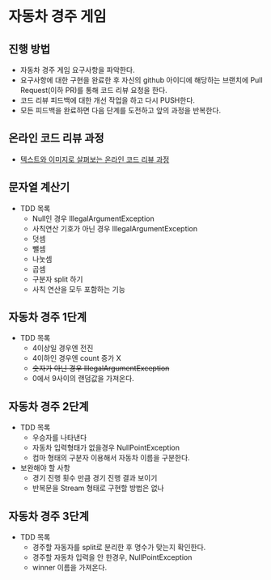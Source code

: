 # 자동차 경주 게임
## 진행 방법
* 자동차 경주 게임 요구사항을 파악한다.
* 요구사항에 대한 구현을 완료한 후 자신의 github 아이디에 해당하는 브랜치에 Pull Request(이하 PR)를 통해 코드 리뷰 요청을 한다.
* 코드 리뷰 피드백에 대한 개선 작업을 하고 다시 PUSH한다.
* 모든 피드백을 완료하면 다음 단계를 도전하고 앞의 과정을 반복한다.

## 온라인 코드 리뷰 과정
* [텍스트와 이미지로 살펴보는 온라인 코드 리뷰 과정](https://github.com/next-step/nextstep-docs/tree/master/codereview)

## 문자열 계산기
- TDD 목록
  - Null인 경우 IllegalArgumentException
  - 사칙연산 기호가 아닌 경우 IllegalArgumentException
  - 덧셈
  - 뺄셈
  - 나눗셈
  - 곱셈
  - 구분자 split 하기
  - 사칙 연산을 모두 포함하는 기능

## 자동차 경주 1단계
- TDD 목록
  - 4이상일 경우엔 전진
  - 4이하인 경우엔 count 증가 X
  - ~~숫자가 아닌 경우 IllegalArgumentException~~
  - 0에서 9사이의 랜덤값을 가져온다.
  
## 자동차 경주 2단계
- TDD 목록
  - 우승자를 나타낸다
  - 자동차 입력형태가 없을경우 NullPointException
  - 컴마 형태의 구분자 이용해서 자동차 이름을 구분한다.
- 보완해야 할 사항
  - 경기 진행 횟수 만큼 경기 진행 결과 보이기
  - 반복문을 Stream 형태로 구현할 방법은 없나
  
## 자동차 경주 3단계
- TDD 목록
  - 경주할 자동자를 split로 분리한 후 명수가 맞는지 확인한다.
  - 경주할 자동차 입력을 안 한경우, NullPointException
  - winner 이름을 가져온다.